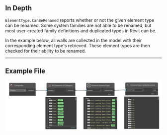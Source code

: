 ## In Depth
`ElementType.CanBeRenamed` reports whether or not the given element type can be renamed. Some system families are not able to be renamed, but most user-created family definitions and duplicated types in Revit can be.

In the example below, all walls are collected in the model with their corresponding element type's retrieved. These element types are then checked for their ability to be renamed.
___
## Example File

![ElementType.CanBeRenamed](./Revit.Elements.ElementType.CanBeRenamed_img.jpg)